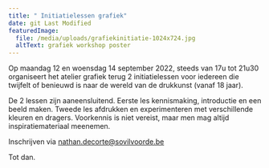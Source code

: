 ```yaml
---
title: " Initiatielessen grafiek"
date: git Last Modified
featuredImage:
  file: /media/uploads/grafiekinitiatie-1024x724.jpg
  altText: grafiek workshop poster
---
```

Op maandag 12 en woensdag 14 september 2022, steeds van 17u tot 21u30 organiseert het atelier grafiek terug 2 initiatielessen voor iedereen die twijfelt of benieuwd is naar de wereld van de drukkunst (vanaf 18 jaar).

De 2 lessen zijn aaneensluitend. Eerste les kennismaking, introductie en een beeld maken. Tweede les afdrukken en experimenteren met verschillende kleuren en dragers. Voorkennis is niet vereist, maar men mag altijd inspiratiemateriaal meenemen.

Inschrijven via nathan.decorte@sovilvoorde.be

Tot dan.